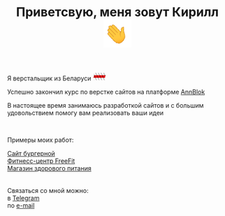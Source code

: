 <h1 align="center"> Приветсвую, меня зовут Кирилл <img src="https://github.com/ponokir/ponokir/blob/main/images/hi.gif" alt="Hello"></h1>
</br>
<p>Я верстальщик из Беларуси <img src="images/i4by.gif" alt="Flag of Belarus" width="30px"></p>
<p>Успешно закончил курс по верстке сайтов на платформе <a href="https://annblok.ru/">AnnBlok</a></p>
<p>В настоящее время занимаюсь разработкой сайтов и с большим удовольствием помогу вам реализовать ваши идеи </p>
<br>
<p>Примеры моих работ: </p>
<a href="https://ponokir.github.io/Burger/index.html" traget="_blank">Сайт бургерной</a> <br>
<a href="https://ponokir.github.io/Module01-Gym/index.html" traget="_blank">Фитнесс-центр FreeFit</a> <br>
<a href="https://ponokir.github.io/Module02-Shop/dist/index.html" traget="_blank">Магазин здорового питания</a> 
<br>
<br>
<br>
Связаться со мной можно:<br>
в <a href="https://t.me/ponokir"> Telegram </a> <br>
по  <a href="mailto:ponokir@gmail.com"> e-mail </a>
